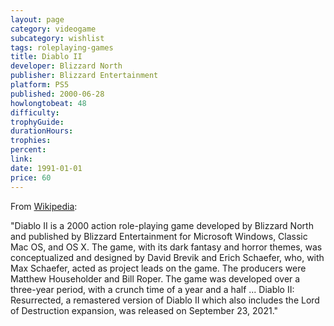```yaml
---
layout: page
category: videogame
subcategory: wishlist
tags: roleplaying-games
title: Diablo II
developer: Blizzard North
publisher: Blizzard Entertainment
platform: PS5
published: 2000-06-28
howlongtobeat: 48
difficulty:
trophyGuide:
durationHours:
trophies:
percent:
link:
date: 1991-01-01
price: 60
---
```


From [Wikipedia](https://en.wikipedia.org/wiki/Diablo_II):

"Diablo II is a 2000 action role-playing game developed by Blizzard North and published by Blizzard Entertainment for Microsoft Windows, Classic Mac OS, and OS X. The game, with its dark fantasy and horror themes, was conceptualized and designed by David Brevik and Erich Schaefer, who, with Max Schaefer, acted as project leads on the game. The producers were Matthew Householder and Bill Roper. The game was developed over a three-year period, with a crunch time of a year and a half ... Diablo II: Resurrected, a remastered version of Diablo II which also includes the Lord of Destruction expansion, was released on September 23, 2021."
